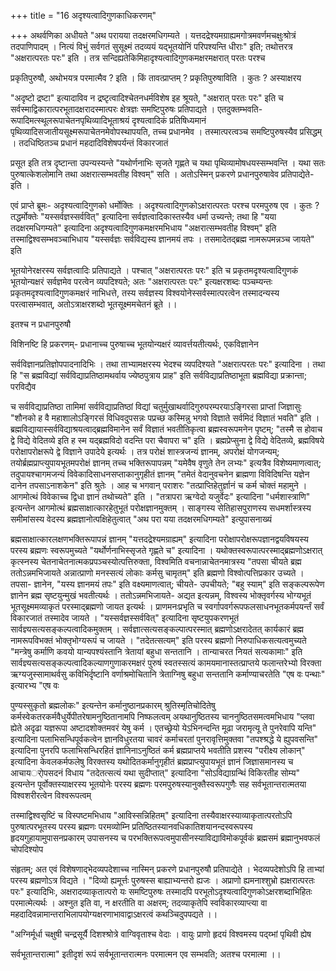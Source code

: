 +++
title = "16 अदृश्यत्वादिगुणकाधिकरणम्"

+++
अथर्वणिका अधीयते "अथ परायया तदक्षरमधिगम्यते । यत्तदद्रेश्यमग्राह्यमगोत्रमवर्णमचक्षुःश्रोत्रं तदपाणिपादम् । नित्यं विभुं सर्वगतं सुसूक्ष्मं तदव्ययं यद्भूतयोनिं परिपश्यन्ति धीराः" इति; तथोत्तरत्र "अक्षरात्परतः परः" इति । तत्र सन्दिह्यतेकिमिहादृश्यत्वादिगुणकमक्षरमक्षरात् परतः परश्च

प्रकृतिपुरुषौ, अथोभयत्र परमात्मैव ? इति । किं तावत्प्राप्तम् ? प्रकृतिपुरुषाविति । कुतः ? अस्याक्षरय

"अदृष्टो द्रष्टा" इत्यादाविव न द्रष्टृत्वादिश्चेतनधर्मविशेष इह श्रूयते, "अक्षरात् परतः परः" इति च सर्वस्माद्विकारात्परभूतादक्षरादस्मात्परः क्षेत्रज्ञः समष्टिपुरुषः प्रतिपाद्यते । एतदुक्तम्भवति- रूपादिमत्स्थूलरूपाचेतनपृथिव्यादिभूताश्रयं दृश्यत्वादिकं प्रतिषिध्यमानं पृथिव्यादिसजातीयसूक्ष्मरूपाचेतनमेवोपस्थापयति, तच्च प्रधानमेव । तस्मात्परत्वञ्च समष्टिपुरुषस्यैव प्रसिद्धम् । तदधिष्ठितञ्च प्रधानं महदादिविशेषपर्यन्तं विकारजातं

प्रसूत इति तत्र दृष्टान्ता उपन्यस्यन्ते "यथोर्णनाभिः सृजते गृह्णते च यथा पृथिव्यामोषधयस्सम्भवन्ति । यथा सतः पुरुषात्केशलोमानि तथा अक्षरात्सम्भवतीह विश्वम्" सति । अतोऽस्मिन् प्रकरणे प्रधानपुरुषावेव प्रतिपाद्येते- इति ।

एवं प्राप्ते ब्रूमः- अदृश्यत्वादिगुणको धर्मोक्तिः । अदृश्यत्वादिगुणकोऽक्षरात्परतः परश्च परमपुरुष एव । कुतः ? तद्धर्मोक्तेः "यस्सर्वज्ञस्सर्ववित्" इत्यादिना सर्वज्ञत्वादिकास्तस्यैव धर्मा उच्यन्ते; तथा हि "यया तदक्षरमधिगम्यते" इत्यादिना अदृश्यत्वादिगुणकमक्षरमभिधाय "अक्षरात्सम्भवतीह विश्वम्" इति तस्माद्विश्वसम्भवञ्चाभिधाय "यस्सर्वज्ञः सर्वविद्यस्य ज्ञानमयं तपः । तसमादेतद्ब्रह्म नामरूपमन्नञ्च जायते" इति

भूतयोनेरक्षरस्य सर्वज्ञत्वादिः प्रतिपाद्यते । पश्चात् "अक्षरात्परतः परः" इति च प्रकृतमदृश्यत्वादिगुणकं भूतयोन्यक्षरं सर्वज्ञमेव परत्वेन व्यपदिश्यते; अतः "अक्षरात्परतः परः" इत्यक्षरशब्दः पञ्चम्यन्तः प्रकृतमदृश्यत्वादिगुणकमक्षरं नाभिधत्ते, तस्य सर्वज्ञस्य विश्वयोनेस्सर्वस्मात्परत्वेन तस्मादन्यस्य परत्वासम्भवात्, अतोऽत्राक्षरशब्दो भूतसूक्ष्ममचेतनं ब्रूते ।।

इतश्च न प्रधानपुरुषौ

विशिनष्टि हि प्रकरणम्- प्रधानाच्च पुरुषाच्च भूतयोन्यक्षरं व्यावर्त्तयतीत्यर्थः, एकविज्ञानेन

सर्वविज्ञानप्रतिज्ञोपपादनादिभिः । तथा ताभ्यामक्षरस्य भेदश्च व्यपदिश्यते "अक्षरात्परतः परः" इत्यादिना । तथा हि "स ब्रह्मविद्यां सर्वविद्याप्रतिष्ठामथर्वाय ज्येष्ठपुत्राय प्राह" इति सर्वविद्याप्रतिष्ठाभूता ब्रह्मविद्या प्रक्रान्ता; परविद्यैव

च सर्वविद्याप्रतिष्ठा तामिमां सर्वविद्याप्रतिष्ठां विद्यां चतुर्मुखाथर्वादिगुरुपरम्परयाऽङ्गिरसा प्राप्तां जिज्ञासुः "शौनको ह वै महाशालोऽङ्गिरसं विधिवदुपसन्नः पप्रच्छ कस्मिन्नु भगवो विज्ञाते सर्वमिदं विज्ञातं भवति" इति । ब्रह्मविद्यायास्सर्वविद्याश्रयत्वाद्ब्रह्मविमानेन सर्वं विज्ञातं भवतीतिकृत्वा ब्रह्मस्वरूपमनेन पृष्टम्; "तस्मै स होवाच द्वे विद्ये वेदितव्ये इति ह स्म यद्ब्रह्मविदो वदन्ति परा चैवापरा च" इति । ब्रह्मप्रेप्सुना द्वे विद्ये वेदितव्ये, ब्रह्मविषये परोक्षापरोक्षरूपे द्वे विज्ञाने उपादेये इत्यर्थः । तत्र परोक्षं शास्त्रजन्यं ज्ञानम्, अपरोक्षं योगजन्यम्; तयोर्ब्रह्मप्राप्त्युपायभूतमपरोक्षं ज्ञानम् तच्च भक्तिरूपापन्नम् "यमेवैष वृणुते तेन लभ्यः" इत्यत्रैव विशेष्यमाणत्वात्; तदुपायश्चागमजन्यं विवेकादिसाधनसप्ताकानुगृहीतं ज्ञानम् "तमेतं वेदानुवचनेन ब्राह्मणा विविदिषन्ति यज्ञेन दानेन तपसाऽनाशकेन" इति श्रुतेः । आह च भगवान् पराशरः "तत्प्राप्तिहेतुर्ज्ञानं च कर्म चोक्तं महामुने । आगमोत्थं विवेकाच्च द्विधा ज्ञानं तथोच्यते" इति । "तत्रापरा ऋग्वेदो यजुर्वेदः" इत्यादिना "धर्मशास्त्राणि" इत्यन्तेन आगमोत्थं ब्रह्मसाक्षात्कारहेतुभूतं परोक्षज्ञानमुक्तम् । साङ्गस्य सेतिहासपुराणस्य सधमर्शास्त्रस्य समीमांसस्य वेदस्य ब्रह्मज्ञानोत्पक्षिहेतुत्वात् "अथ परा यया तदक्षरमधिगम्यते" इत्युपासनाख्यं

ब्रह्मसाक्षात्कारलक्षणभक्तिरूपापन्नं ज्ञानम् "यत्तदद्रेश्यमग्राह्यम्" इत्यादिना परोक्षापरोक्षरूपज्ञानद्वयविषयस्य परस्य ब्रह्मणः स्वरूपमुच्यते "यर्थोर्णनाभिस्सृजते गृह्णते च" इत्यादिना । यथोक्तस्वरूपात्परस्माद्ब्रह्मणोऽक्षरात् कृत्स्नस्य चेतनाचेतनात्मकप्रपञ्चस्योत्पत्तिरुक्ता, विश्वमिति वचनान्नाचेतनमात्रस्य "तपसा चीयते ब्रह्म ततोऽन्नमभिजायते अन्नात्प्राणो मनस्सत्यं लोकाः कर्मसु चामृतम्" इति ब्रह्मणो विश्वोत्पत्तिप्रकार उच्यते । तपसा- ज्ञानेन, "यस्य ज्ञानमयं तपः" इति वक्ष्यमाणत्वात्; चीयते- उपचीयते; "बहु स्याम्" इति सङ्कल्परूपेण ज्ञानेन ब्रह्म सृष्टयुन्मुखं भवतीत्यर्थः । ततोऽन्नमभिजायते- अद्यत इत्यन्नम्, विश्वस्य भोक्तृवर्गस्य भोग्यभूतं भूतसूक्ष्ममव्याकृतं परस्माद्ब्रह्मणो जायत इत्यर्थः । प्राणमनःप्रभृति च स्वर्गापवर्गरूपफलसाधनभूतकर्मपयर्न्तं सर्वं विकारजातं तस्मादेव जायते । "यस्सर्वज्ञस्सर्ववित्" इत्यादिना सृष्टयुपकरणभूतं सार्वज्ञ्यसत्यसङ्कल्पत्वादिकमुक्तम् । सर्वज्ञात्सत्यसङ्कल्पात्परस्मात् ब्रह्मणोऽक्षरादेतत् कार्यकारं ब्रह्म नामरूपविभक्तं भोक्तृभोग्यरूपं च जायते । "तदेतत्सत्यम्" इति परस्य ब्रह्मणो निरुपाधिकसत्यत्वमुच्यते "मन्त्रेषु कर्माणि कवयो यान्यपश्यंस्तानि त्रेतायां बहुधा सन्ततानि । तान्याचरत नियतं सत्यकामाः" इति सार्वज्ञ्यसत्यसङ्कल्पत्वादिकल्याणगुणाकरमक्षरं पुरुषं स्वतस्सत्यं कामयमानास्तत्प्राप्तये फलान्तरेभ्यो विरक्ता ऋग्यजुस्सामाथर्वसु कविभिर्दृष्टानि वर्णाश्रमोचितानि त्रेताग्निषु बहुधा सन्ततानि कर्माण्याचरतेति "एष वः पन्थाः" इत्यारभ्य "एष वः

पुण्यस्सुकृतो ब्रह्मलोकः" इत्यन्तेन कर्मानुष्ठानप्रकारम् श्रुतिस्मृतिचोदितेषु कर्मस्वेकतरकर्मवैधुर्येपीतरेषामनुष्ठितानामपि निष्फलत्वम् अयथानुष्ठितस्य चाननुष्ठितसमत्वमभिधाय "प्लवा ह्येते अदृढा यज्ञरूपा अष्टादशोक्तमवरं येषु कर्म । एतच्छ्रेयो येऽभिनन्दन्ति मूढा जरामृत्यू ते पुनरेवापि यन्ति" इत्यादिना पलाभिसन्धिपूर्वकत्वेन ज्ञानविधुरतया चावरं कर्माचरतां पुनरावृत्तिमुक्तवा "तपश्श्रद्धे ये ह्युपवसन्ति" इत्यादिना पुनरपि फलाभिसन्धिरहितं ज्ञानिनाऽनुष्ठितं कर्म ब्रह्मप्राप्तये भवतीति प्रशस्य "परीक्ष्य लोकान्" इत्यादिना केवलकर्मफलेषु विरक्तस्य यथोदितकर्मानुगृहीतं ब्रह्मप्राप्त्युपायभूतं ज्ञानं जिज्ञासमानस्य च आचायर्ोपसदनं विधाय "तदेतत्सत्यं यथा सुदीप्तात्" इत्यादिना "सोऽविद्याग्रन्थिं विकिरतीह सोम्य" इत्यन्तेन पूर्वोक्तस्याक्षरस्य भूतयोनेः परस्य ब्रह्मणः परमपुरुषस्यानुक्तैस्वरूपगुणैः सह सर्वभूतान्तरात्मतया विश्वशरीरत्वेन विश्वरूपत्वम्

तस्माद्विश्वसृष्टिं च विस्पष्टमभिधाय "आविस्सन्निहितम्" इत्यादिना तस्यैवाक्षरस्याव्याकृतात्परतोऽपि पुरुषात्परभूतस्य परस्य ब्रह्मणः परमव्योम्नि प्रतिष्ठितस्यानवधिकातिशयानन्दस्वरूपस्य हृदयगुहायामुपासनप्रकारम् उपासनस्य च परभक्तिरूपत्वमुपासीनस्याविद्याविमोकपूर्वकं ब्रह्मसमं ब्रह्मानुभवफलं चोपदिश्योप

संहृतम्; अत एवं विशेषणाद्भेदव्यपदेशाच्च नास्मिन् प्रकरणे प्रधानपुरुषौ प्रतिपाद्येते । भेदव्यपदेशोऽपि हि ताभ्यां परस्य ब्रह्मणोऽत्र विद्यते । "दिव्यो ह्यमूर्त्तः पुरुषस्स बाह्याभ्यन्तरो ह्यजः । अप्राणो ह्यमनाश्शुभ्रो ह्यक्षरात्परतः परः" इत्यादिभिः, अक्षरादव्याकृतात्परो यः समष्टिपुरुषः तस्मादपि परभूतोऽदृश्यत्वादिगुणकोऽक्षरशब्दाभिहितः परमात्मेत्यर्थः । अश्नुत इति वा, न क्षरतीति वा अक्षरम्; तदव्याकृतेपि स्वविकारव्याप्त्या वा महदादिवन्नामान्तराभिलापयोग्यक्षरणाभावाद्वाऽक्षरत्वं कथञ्चिदुपपद्यते ।।

"अग्निर्मूर्धा चक्षुषी चन्द्रसूर्यै दिशश्श्रोत्रे वाग्विवृताश्च वेदाः । वायुः प्राणो हृदयं विश्वमस्य पद्य्भां पृथिवी ह्येष

सर्वभूतान्तरात्मा" इतीदृशं रूपं सर्वभूतान्तरात्मनः परमात्मन एव सम्भवति; अतश्च परमात्मा ।।